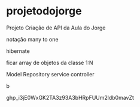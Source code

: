 # projetodojorge
Projeto Criação de API da Aula do Jorge

notação
many to one

hibernate

ficar array de objetos da classe 1:N

Model
Repository
service
controller

b

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